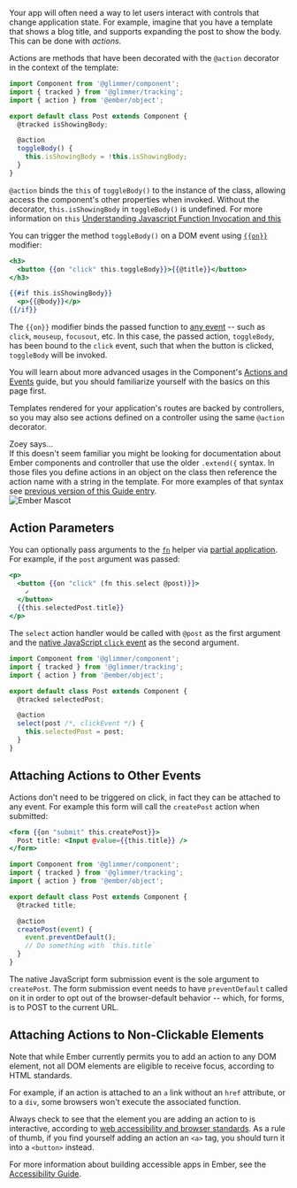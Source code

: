 Your app will often need a way to let users interact with controls that change
application state. For example, imagine that you have a template that shows a
blog title, and supports expanding the post to show the body. This can be done
with _actions_.

Actions are methods that have been decorated with the `@action` decorator in
the context of the template: 

```javascript {data-filename=app/components/post/component.js}
import Component from '@glimmer/component';
import { tracked } from '@glimmer/tracking';
import { action } from '@ember/object';

export default class Post extends Component {
  @tracked isShowingBody;

  @action
  toggleBody() {
    this.isShowingBody = !this.isShowingBody;
  }
}
```

`@action` binds the `this` of `toggleBody()` to the instance of the class, allowing access the component's other properties when invoked. Without the decorator, `this.isShowingBody` in `toggleBody()` is undefined. For more information on `this` [Understanding Javascript Function Invocation and this](https://yehudakatz.com/2011/08/11/understanding-javascript-function-invocation-and-this/)

You can trigger the method `toggleBody()` on a DOM event using
[`{{on}}`](https://api.emberjs.com/ember/3.11/classes/Ember.Templates.helpers/methods/on?anchor=on)
modifier:

```handlebars {data-filename=app/components/post/template.hbs}
<h3>
  <button {{on "click" this.toggleBody}}>{{@title}}</button>
</h3>

{{#if this.isShowingBody}}
  <p>{{@body}}</p>
{{/if}}
```

The `{{on}}` modifier binds the passed function to 
[any event](https://developer.mozilla.org/en-US/docs/Web/API/UIEvent) -- 
such as `click`, `mouseup`, `focusout`, etc. 
In this case, the passed action, `toggleBody`, has been bound to 
the `click` event, such that when the button is clicked, `toggleBody` 
will be invoked.

You will learn about more advanced usages in the Component's [Actions
and Events](../../components/actions-and-events/) guide, but you should
familiarize yourself with the basics on this page first.

Templates rendered for your application's routes are backed by controllers, so
you may also see actions defined on a controller using the same `@action`
decorator.

<div class="cta">
  <div class="cta-note">
    <div class="cta-note-body">
      <div class="cta-note-heading">Zoey says...</div>
      <div class="cta-note-message">
If this doesn't seem familiar you might be looking for documentation
about Ember components and controller that use the older <code>.extend({</code> syntax.
In those files you define actions in an object on the class then reference
the action name with a string in the template.
For more examples of that syntax see <a href="https://guides.emberjs.com/v3.6.0/templates/actions/">previous version of this Guide entry</a>.
      </div>
    </div>
    <img src="/images/mascots/zoey.png" role="presentation" alt="Ember Mascot">
  </div>
</div>

## Action Parameters

You can optionally pass arguments to the 
[`fn`](https://api.emberjs.com/ember/3.11/classes/Ember.Templates.helpers/methods/on?anchor=fn) 
helper via [partial application](https://en.wikipedia.org/wiki/Partial_application). 
For example, if the `post` argument was passed:

```handlebars {data-filename=app/components/post/template.hbs}
<p>
  <button {{on "click" (fn this.select @post)}}>
    ✓
  </button>
  {{this.selectedPost.title}}
</p>
```

The `select` action handler would be called with `@post` as the first 
argument and the 
[native JavaScript `click` event](https://developer.mozilla.org/en-US/docs/Web/API/Element/click_event) 
as the second argument. 


```javascript {data-filename=app/components/post/component.js}
import Component from '@glimmer/component';
import { tracked } from '@glimmer/tracking';
import { action } from '@ember/object';

export default class Post extends Component {
  @tracked selectedPost;

  @action
  select(post /*, clickEvent */) {
    this.selectedPost = post;
  }
}
```

## Attaching Actions to Other Events

Actions don't need to be triggered on click, in fact they can be attached
to any event. For example this form will
call the `createPost` action when submitted:

```handlebars {data-filename=app/components/post/template.hbs}
<form {{on "submit" this.createPost}}>
  Post title: <Input @value={{this.title}} />
</form>
```

```javascript {data-filename=app/components/post/component.js}
import Component from '@glimmer/component';
import { tracked } from '@glimmer/tracking';
import { action } from '@ember/object';

export default class Post extends Component {
  @tracked title;

  @action
  createPost(event) {
    event.preventDefault();
    // Do something with `this.title`
  }
}
```

The native JavaScript form submission event is the sole argument to 
`createPost`. The form submission event needs to have `preventDefault` 
called on it in order to opt out of the browser-default behavior -- which, 
for forms, is to POST to the current URL.

## Attaching Actions to Non-Clickable Elements

Note that while Ember currently permits you to add an action to any DOM 
element, not all DOM elements are eligible to receive focus, according to 
HTML standards.

For example, if an action is attached to an `a` link
without an `href` attribute, or to a `div`, some browsers won't execute the
associated function.

Always check to see that the element you are adding an action to is interactive, according to
[web accessibility and browser standards](https://developer.mozilla.org/en-US/docs/Web/HTML/Element#Interactive_elements).
As a rule of thumb, if you find yourself adding an action an `<a>` tag, you should turn it into a `<button>` instead.

For more information about building accessible apps in Ember, see the
[Accessibility Guide](../../reference/accessibility-guide/).
